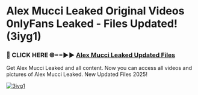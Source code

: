 # Alex Mucci Leaked Original Videos 0nlyFans Leaked - Files Updated! (3iyg1)

<h3>🔴 CLICK HERE 🌐==►► <a href="https://tinyurl.com/3hn5wdd3" rel="nofollow">Alex Mucci Leaked Updated Files</a></h3>

Get Alex Mucci Leaked and all content. Now you can access all videos and pictures of Alex Mucci Leaked. New Updated Files 2025!

[![3iyg1](https://i.imgur.com/4HnBqBT.gif)](https://tinyurl.com/3hn5wdd3)

